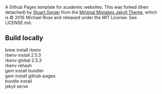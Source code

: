A Github Pages template for academic websites. This was forked (then detached) by [Stuart Geiger](https://github.com/staeiou) from the [Minimal Mistakes Jekyll Theme](https://mmistakes.github.io/minimal-mistakes/), which is © 2016 Michael Rose and released under the MIT License. See LICENSE.md.

## Build locally
brew install rbenv  
rbenv install 2.5.3  
rbenv global 2.5.3  
rbenv rehash  
gem install bundler  
gem install github-pages  
bundle install  
jekyll serve  
